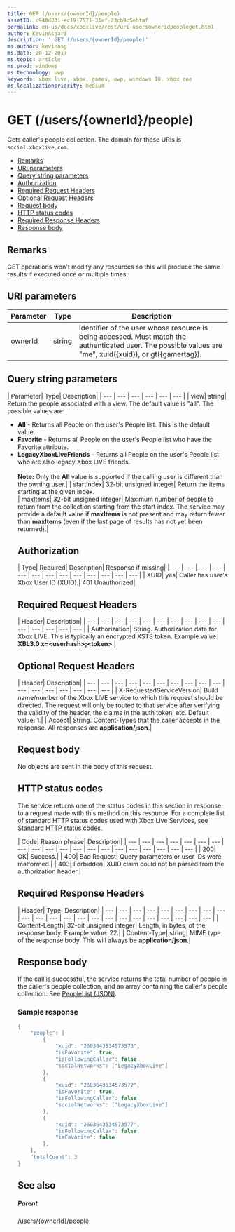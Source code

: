```yaml
---
title: GET (/users/{ownerId}/people)
assetID: c948d031-ec19-7571-31ef-23cb9c5ebfaf
permalink: en-us/docs/xboxlive/rest/uri-usersowneridpeopleget.html
author: KevinAsgari
description: ' GET (/users/{ownerId}/people)'
ms.author: kevinasg
ms.date: 20-12-2017
ms.topic: article
ms.prod: windows
ms.technology: uwp
keywords: xbox live, xbox, games, uwp, windows 10, xbox one
ms.localizationpriority: medium
---
```



# GET (/users/{ownerId}/people)
Gets caller's people collection.
The domain for these URIs is `social.xboxlive.com`.

  * [Remarks](#ID4EV)
  * [URI parameters](#ID4E5)
  * [Query string parameters](#ID4EJB)
  * [Authorization](#ID4ERD)
  * [Required Request Headers](#ID4EZE)
  * [Optional Request Headers](#ID4EYF)
  * [Request body](#ID4E5G)
  * [HTTP status codes](#ID4EJH)
  * [Required Response Headers](#ID4EBBAC)
  * [Response body](#ID4ENCAC)

<a id="ID4EV"></a>


## Remarks

GET operations won't modify any resources so this will produce the same results if executed once or multiple times.

<a id="ID4E5"></a>


## URI parameters

| Parameter| Type| Description|
| --- | --- | --- |
| ownerId| string| Identifier of the user whose resource is being accessed. Must match the authenticated user. The possible values are "me", xuid({xuid}), or gt({gamertag}).|

<a id="ID4EJB"></a>


## Query string parameters

| Parameter| Type| Description|
| --- | --- | --- | --- | --- | --- |
| view| string| Return the people associated with a view. The default value is "all". The possible values are: <ul><li><b>All</b> - Returns all People on the user's People list. This is the default value.</li><li><b>Favorite</b> - Returns all People on the user's People list who have the Favorite attribute.</li><li><b>LegacyXboxLiveFriends</b> - Returns all People on the user's People list who are also legacy Xbox LIVE friends.</li></br>**Note:**  Only the **All** value is supported if the calling user is different than the owning user.|
| startIndex| 32-bit unsigned integer| Return the items starting at the given index.  
| maxItems| 32-bit unsigned integer| Maximum number of people to return from the collection starting from the start index. The service may provide a default value if <b>maxItems</b> is not present and may return fewer than <b>maxItems</b> (even if the last page of results has not yet been returned).|

<a id="ID4ERD"></a>


## Authorization

| Type| Required| Description| Response if missing|
| --- | --- | --- | --- | --- | --- | --- | --- | --- | --- | --- | --- | --- |
| XUID| yes| Caller has user's Xbox User ID (XUID).| 401 Unauthorized|

<a id="ID4EZE"></a>


## Required Request Headers

| Header| Description|
| --- | --- | --- | --- | --- | --- | --- | --- | --- | --- | --- | --- | --- | --- | --- |
| Authorization| String. Authorization data for Xbox LIVE. This is typically an encrypted XSTS token. Example value: <b>XBL3.0 x=&lt;userhash>;&lt;token></b>.|

<a id="ID4EYF"></a>


## Optional Request Headers

| Header| Description|
| --- | --- | --- | --- | --- | --- | --- | --- | --- | --- | --- | --- | --- | --- | --- | --- | --- |
| X-RequestedServiceVersion| Build name/number of the Xbox LIVE service to which this request should be directed. The request will only be routed to that service after verifying the validity of the header, the claims in the auth token, etc. Default value: 1.|
| Accept| String. Content-Types that the caller accepts in the response. All responses are <b>application/json</b>.|

<a id="ID4E5G"></a>


## Request body

No objects are sent in the body of this request.

<a id="ID4EJH"></a>


## HTTP status codes

The service returns one of the status codes in this section in response to a request made with this method on this resource. For a complete list of standard HTTP status codes used with Xbox Live Services, see [Standard HTTP status codes](../../additional/httpstatuscodes.md).

| Code| Reason phrase| Description|
| --- | --- | --- | --- | --- | --- | --- | --- | --- | --- | --- | --- | --- | --- | --- | --- | --- | --- | --- | --- |
| 200| OK| Success.|
| 400| Bad Request| Query parameters or user IDs were malformed.|
| 403| Forbidden| XUID claim could not be parsed from the authorization header.|

<a id="ID4EBBAC"></a>


## Required Response Headers

| Header| Type| Description|
| --- | --- | --- | --- | --- | --- | --- | --- | --- | --- | --- | --- | --- | --- | --- | --- | --- | --- | --- | --- | --- | --- | --- |
| Content-Length| 32-bit unsigned integer| Length, in bytes, of the response body. Example value: 22.|
| Content-Type| string| MIME type of the response body. This will always be <b>application/json</b>.|

<a id="ID4ENCAC"></a>


## Response body

If the call is successful, the service returns the total number of people in the caller's people collection, and an array containing the caller's people collection. See [PeopleList (JSON)](../../json/json-peoplelist.md).

<a id="ID4EZCAC"></a>


### Sample response


```cpp
{
    "people": [
        {
            "xuid": "2603643534573573",
            "isFavorite": true,
            "isFollowingCaller": false,
            "socialNetworks": ["LegacyXboxLive"]
        },
        {
            "xuid": "2603643534573572",
            "isFavorite": true,
            "isFollowingCaller": false,
            "socialNetworks": ["LegacyXboxLive"]
        },
        {
            "xuid": "2603643534573577",
            "isFollowingCaller": false,
            "isFavorite": false
        },
    ],
    "totalCount": 3
}

```


<a id="ID4EDDAC"></a>


## See also

<a id="ID4EFDAC"></a>


##### Parent

[/users/{ownerId}/people](uri-usersowneridpeople.md)
